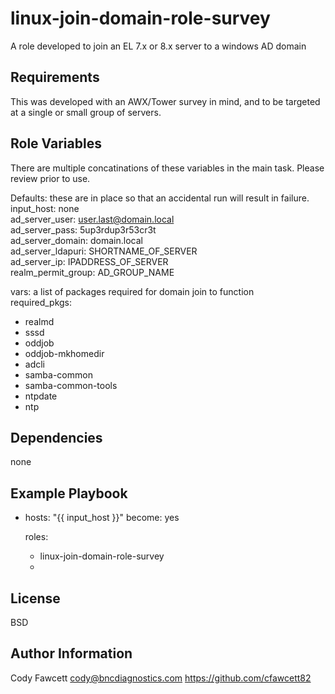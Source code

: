 linux-join-domain-role-survey
=========

A role developed to join an EL 7.x or 8.x server to a windows AD domain

Requirements
------------

This was developed with an AWX/Tower survey in mind, and to be targeted at a single or small group of servers.


Role Variables
--------------
There are multiple concatinations of these variables in the main task. Please review prior to use.

Defaults: these are in place so that an accidental run will result in failure.  
input_host: none  
ad_server_user: user.last@domain.local  
ad_server_pass: 5up3rdup3r53cr3t  
ad_server_domain: domain.local  
ad_server_ldapuri: SHORTNAME_OF_SERVER  
ad_server_ip: IPADDRESS_OF_SERVER  
realm_permit_group: AD_GROUP_NAME  

vars: a list of packages required for domain join to function  
required_pkgs:  
  - realmd  
  - sssd  
  - oddjob  
  - oddjob-mkhomedir  
  - adcli  
  - samba-common  
  - samba-common-tools  
  - ntpdate  
  - ntp  


Dependencies
------------

none

Example Playbook
----------------

- hosts: "{{ input_host }}"
  become: yes
  
  roles:
    - linux-join-domain-role-survey
    - 
License
-------

BSD

Author Information
------------------
Cody Fawcett
cody@bncdiagnostics.com
https://github.com/cfawcett82
